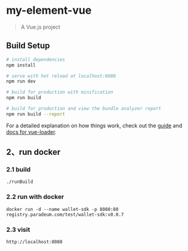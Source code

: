 # my-element-vue

> A Vue.js project

## Build Setup

``` bash
# install dependencies
npm install

# serve with hot reload at localhost:8080
npm run dev

# build for production with minification
npm run build

# build for production and view the bundle analyzer report
npm run build --report
```

For a detailed explanation on how things work, check out the [guide](http://vuejs-templates.github.io/webpack/) and [docs for vue-loader](http://vuejs.github.io/vue-loader).


## 2、run docker
### 2.1 build
```
./runBuild
```

### 2.2 run with docker

```
docker run -d --name wallet-sdk -p 8080:80 registry.paradeum.com/test/wallet-sdk:v0.0.7
```

### 2.3 visit
```
http://localhost:8080
```
